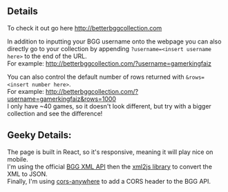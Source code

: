 ## Details
To check it out go here http://betterbggcollection.com

In addition to inputting your BGG username onto the webpage you can also directly go to your collection by appending `?username=<insert username here>` to the end of the URL.<br />
For example: http://betterbggcollection.com/?username=gamerkingfaiz

You can also control the default number of rows returned with `&rows=<insert number here>`.<br />
For example: http://betterbggcollection.com/?username=gamerkingfaiz&rows=1000<br />
I only have ~40 games, so it doesn't look different, but try with a bigger collection and see the difference!

## Geeky Details:
The page is built in React, so it's responsive, meaning it will play nice on mobile.<br />
I'm using the official [BGG XML API](https://boardgamegeek.com/wiki/page/BGG_XML_API2) then the [xml2js library](https://www.npmjs.com/package/xml2js) to convert the XML to JSON.<br />
Finally, I'm using [cors-anywhere](https://github.com/Rob--W/cors-anywhere) to add a CORS header to the BGG API.<br />